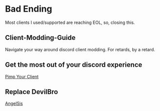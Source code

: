 # Bad Ending
Most clients I used/supported are reaching EOL, so, closing this.

## Client-Modding-Guide
Navigate your way around discord client modding. For retards, by a retard.

## Get the most out of your discord experience
[Pimp Your Client](https://github.com/saintwithataint/Client-Modding-Guide/blob/main/PimpMyClient.md)

## Replace DevilBro
[AngelSis](https://github.com/saintwithataint/Client-Modding-Guide/blob/main/AngelSis.md)
